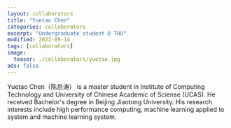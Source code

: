 ```yaml
---
layout: collaborators
title: "Yuetao Chen"
categories: collaborators
excerpt: "Undergraduate student @ THU"
modified: 2022-09-14
tags: [collaborators]
image:
  teaser: ./collaborators/yuetao.jpg
ads: false
---
```


Yuetao Chen（陈岳涛） is a master student in Institute of Computing Technology and University of Chinese Academic of Sciense (UCAS). He received Bachelor's degree in Beijing Jiaotong University. His research interests include high performance computing, machine learning applied to system and machine learning system.